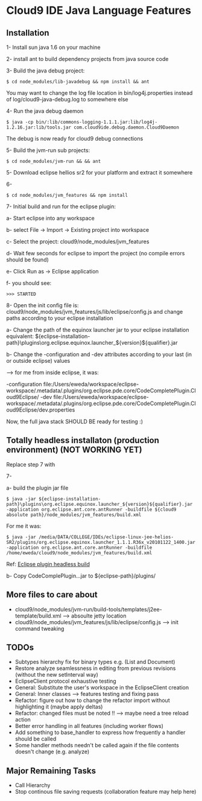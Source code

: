 # Cloud9 IDE Java Language Features

## Installation

1- Install sun java 1.6 on your machine

2- install ant to build dependency projects from java source code

3- Build the java debug project:

    $ cd node_modules/lib-javadebug && npm install && ant

You may want to change the log file location in bin/log4j.properties instead of log/cloud9-java-debug.log to somewhere else

4- Run the java debug daemon

    $ java -cp bin/:lib/commons-logging-1.1.1.jar:lib/log4j-1.2.16.jar:lib/tools.jar com.cloud9ide.debug.daemon.Cloud9Daemon

The debug is now ready for cloud9 debug connections

5- Build the jvm-run sub projects:

    $ cd node_modules/jvm-run && && ant

5- Download eclipse hellios sr2 for your platform and extract it somewhere

6-

    $ cd node_modules/jvm_features && npm install

7- Initial build and run for the eclipse plugin:

a- Start eclipse into any workspace

b- select File -> Import -> Existing project into workspace

c- Select the project: cloud9/node_modules/jvm_features

d- Wait few seconds for eclipse to import the project (no compile errors should be found)

e- Click Run as -> Eclipse application

f- you should see:

    >>> STARTED

8- Open the init config file is: cloud9/node_modules/jvm_features/js/lib/eclipse/config.js and change paths according to your eclipse installation

a- Change the path of the equinox launcher jar to your eclipse installation equivalent:
${eclipse-installation-path}\plugins\org.eclipse.equinox.launcher_${version}${qualifier}.jar

b- Change the -configuration and -dev attributes according to your last (in or outside eclipse) values

--> for me from inside eclipse, it was:

-configuration file:/Users/eweda/workspace/eclipse-workspace/.metadata/.plugins/org.eclipse.pde.core/CodeCompletePlugin.Cloud9Eclipse/ -dev file:/Users/eweda/workspace/eclipse-workspace/.metadata/.plugins/org.eclipse.pde.core/CodeCompletePlugin.Cloud9Eclipse/dev.properties

Now, the full java stack SHOULD BE ready for testing :)

## Totally headless installaton (production environment) (NOT WORKING YET)

Replace step 7 with

7-

a- build the plugin jar file

    $ java -jar ${eclipse-installation-path}\plugins\org.eclipse.equinox.launcher_${version}${qualifier}.jar -application org.eclipse.ant.core.antRunner -buildfile ${cloud9 absolute path}/node_modules/jvm_features/build.xml

For me it was:

    $ java -jar /media/DATA/COLLEGE/IDEs/eclipse-linux-jee-helios-SR2/plugins/org.eclipse.equinox.launcher_1.1.1.R36x_v20101122_1400.jar -application org.eclipse.ant.core.antRunner -buildfile /home/eweda/cloud9/node_modules/jvm_features/build.xml

Ref: [Eclipse plugin headless build](http://eclipse.dzone.com/articles/headless-build-beginners-part)

b- Copy CodeComplePlugin...jar to ${eclipse-path}/plugins/


## More files to care about
* cloud9/node_modules/jvm-run/build-tools/templates/j2ee-template/build.xml --> absoulte jetty location
* cloud9/node_modules/jvm_features/js/lib/eclipse/config.js --> init command tweaking

## TODOs

* Subtypes hierarchy fix for binary types e.g. (List and Document)
* Restore analyze seamlessness in editing from previous revisions (without the new setInterval way)
* EclipseClient protocol exhaustive testing
* General: Substitute the user's workspace in the EclipseClient creation
* General: Inner classes --> features testing and fixing pass
* Refactor: figure out how to change the refactor import without highlighting it (maybe apply deltas)
* Refactor: changed files must be noted !! --> maybe need a tree reload action
* Better error handling in all features (including worker flows)
* Add something to base_handler to express how frequently a handler should be called
* Some handler methods needn't be called again if the file contents doesn't change (e.g. analyze)

## Major Remaining Tasks
* Call Hierarchy
* Stop continous file saving requests (collaboration feature may help here)